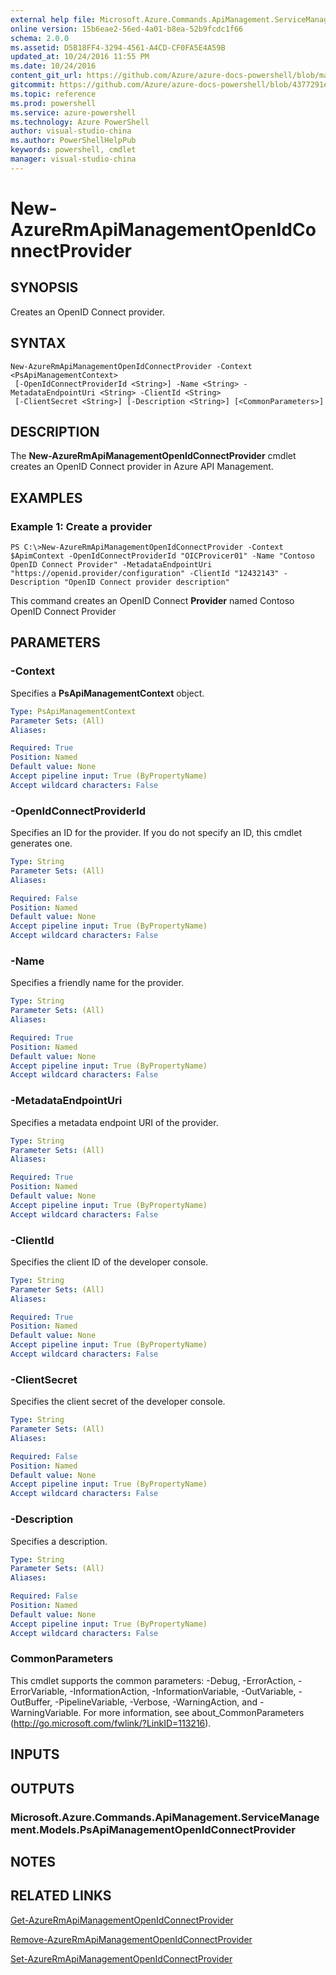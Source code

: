 ```yaml
---
external help file: Microsoft.Azure.Commands.ApiManagement.ServiceManagement.dll-Help.xml
online version: 15b6eae2-56ed-4a01-b8ea-52b9fcdc1f66
schema: 2.0.0
ms.assetid: D5B18FF4-3294-4561-A4CD-CF0FA5E4A59B
updated_at: 10/24/2016 11:55 PM
ms.date: 10/24/2016
content_git_url: https://github.com/Azure/azure-docs-powershell/blob/master/azureps-cmdlets-docs/ResourceManager/Microsoft.Azure.Commands.ApiManagement.ServiceManagement/v2.2.0/New-AzureRmApiManagementOpenIdConnectProvider.md
gitcommit: https://github.com/Azure/azure-docs-powershell/blob/4377291ee360e58e2c1c5d644155daf6a0279055/azureps-cmdlets-docs/ResourceManager/Microsoft.Azure.Commands.ApiManagement.ServiceManagement/v2.2.0/New-AzureRmApiManagementOpenIdConnectProvider.md
ms.topic: reference
ms.prod: powershell
ms.service: azure-powershell
ms.technology: Azure PowerShell
author: visual-studio-china
ms.author: PowerShellHelpPub
keywords: powershell, cmdlet
manager: visual-studio-china
---
```


# New-AzureRmApiManagementOpenIdConnectProvider

## SYNOPSIS
Creates an OpenID Connect provider.

## SYNTAX

```
New-AzureRmApiManagementOpenIdConnectProvider -Context <PsApiManagementContext>
 [-OpenIdConnectProviderId <String>] -Name <String> -MetadataEndpointUri <String> -ClientId <String>
 [-ClientSecret <String>] [-Description <String>] [<CommonParameters>]
```

## DESCRIPTION
The **New-AzureRmApiManagementOpenIdConnectProvider** cmdlet creates an OpenID Connect provider in Azure API Management.

## EXAMPLES

### Example 1: Create a provider
```
PS C:\>New-AzureRmApiManagementOpenIdConnectProvider -Context $ApimContext -OpenIdConnectProviderId "OICProvicer01" -Name "Contoso OpenID Connect Provider" -MetadataEndpointUri "https://openid.provider/configuration" -ClientId "12432143" -Description "OpenID Connect provider description"
```

This command creates an OpenID Connect **Provider** named Contoso OpenID Connect Provider

## PARAMETERS

### -Context
Specifies a **PsApiManagementContext** object.

```yaml
Type: PsApiManagementContext
Parameter Sets: (All)
Aliases: 

Required: True
Position: Named
Default value: None
Accept pipeline input: True (ByPropertyName)
Accept wildcard characters: False
```

### -OpenIdConnectProviderId
Specifies an ID for the provider.
If you do not specify an ID, this cmdlet generates one.

```yaml
Type: String
Parameter Sets: (All)
Aliases: 

Required: False
Position: Named
Default value: None
Accept pipeline input: True (ByPropertyName)
Accept wildcard characters: False
```

### -Name
Specifies a friendly name for the provider.

```yaml
Type: String
Parameter Sets: (All)
Aliases: 

Required: True
Position: Named
Default value: None
Accept pipeline input: True (ByPropertyName)
Accept wildcard characters: False
```

### -MetadataEndpointUri
Specifies a metadata endpoint URI of the provider.

```yaml
Type: String
Parameter Sets: (All)
Aliases: 

Required: True
Position: Named
Default value: None
Accept pipeline input: True (ByPropertyName)
Accept wildcard characters: False
```

### -ClientId
Specifies the client ID of the developer console.

```yaml
Type: String
Parameter Sets: (All)
Aliases: 

Required: True
Position: Named
Default value: None
Accept pipeline input: True (ByPropertyName)
Accept wildcard characters: False
```

### -ClientSecret
Specifies the client secret of the developer console.

```yaml
Type: String
Parameter Sets: (All)
Aliases: 

Required: False
Position: Named
Default value: None
Accept pipeline input: True (ByPropertyName)
Accept wildcard characters: False
```

### -Description
Specifies a description.

```yaml
Type: String
Parameter Sets: (All)
Aliases: 

Required: False
Position: Named
Default value: None
Accept pipeline input: True (ByPropertyName)
Accept wildcard characters: False
```

### CommonParameters
This cmdlet supports the common parameters: -Debug, -ErrorAction, -ErrorVariable, -InformationAction, -InformationVariable, -OutVariable, -OutBuffer, -PipelineVariable, -Verbose, -WarningAction, and -WarningVariable. For more information, see about_CommonParameters (http://go.microsoft.com/fwlink/?LinkID=113216).

## INPUTS

## OUTPUTS

### Microsoft.Azure.Commands.ApiManagement.ServiceManagement.Models.PsApiManagementOpenIdConnectProvider

## NOTES

## RELATED LINKS

[Get-AzureRmApiManagementOpenIdConnectProvider](xref:ResourceManager/Microsoft.Azure.Commands.ApiManagement.ServiceManagement/v2.2.0/Get-AzureRmApiManagementOpenIdConnectProvider.md)

[Remove-AzureRmApiManagementOpenIdConnectProvider](xref:ResourceManager/Microsoft.Azure.Commands.ApiManagement.ServiceManagement/v2.2.0/Remove-AzureRmApiManagementOpenIdConnectProvider.md)

[Set-AzureRmApiManagementOpenIdConnectProvider](xref:ResourceManager/Microsoft.Azure.Commands.ApiManagement.ServiceManagement/v2.2.0/Set-AzureRmApiManagementOpenIdConnectProvider.md)


